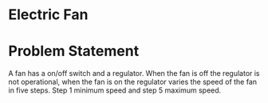 # Electric Fan  

<h1>Problem Statement</h1>  
<p>A fan has a on/off switch and a regulator. When the fan is off the regulator is not operational, when the fan is on the regulator varies the speed of the fan in five steps. Step 1 minimum speed and step 5 maximum speed.</p>  
